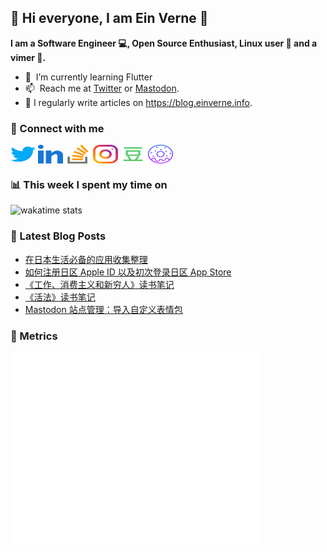 ## 👋 Hi everyone, I am Ein Verne 👋

**I am a Software Engineer 💻, Open Source Enthusiast, Linux user :penguin: and a vimer :man:.**

- 🌱 &nbsp;I’m currently learning Flutter
- 📫 &nbsp;Reach me at [Twitter](https://twitter.com/einverne) or <a rel="me" href="https://m.einverne.info/@einverne">Mastodon</a>.
- 📝 I regularly write articles on <https://blog.einverne.info>.


### 🔗 Connect with me
<a href="https://twitter.com/einverne" target="_blank"><img align="center" src="images/twitter.svg" alt="twitter einverne" height="30" width="40" /></a>
<a href="https://linkedin.com/in/einverne" target="_blank"><img align="center" src="images/linked-in-alt.svg" alt="linkedin einverne" height="30" width="40" /></a>
<a href="https://stackoverflow.com/users/1820217/einverne" target="_blank"><img align="center" src="images/stack-overflow.svg" alt="stackoverflow einverne" height="30" width="40" /></a>
<a href="https://instagram.com/einverne" target="_blank"><img align="center" src="images/instagram.svg" alt="instagram einverne" height="30" width="40" /></a>
<a href="https://www.douban.com/people/einverne" target="_blank"><img align="center" src="images/douban.svg" alt="douban einverne" height="30" width="40" /></a>
<a href="https://homer.einverne.info" target="_blank"><img align="center" src="images/homer.svg" alt="einverne online services" height="30" width="40" /></a>

### 📊 This week I spent my time on

![wakatime stats](https://github-readme-stats.vercel.app/api/wakatime?username=einverne&api_domain=wakapi.einverne.info&hide_title=true&hide_border=true&langs_count=5&bg_color=00000000&text_color=777&layout=compact)

### 📕 Latest Blog Posts
<!-- BLOG-POST-LIST:START -->
- [在日本生活必备的应用收集整理](https://einverne.github.io/post/2022/11/applications-used-daily-in-japan.html)
- [如何注册日区 Apple ID 以及初次登录日区 App Store](https://einverne.github.io/post/2022/11/how-to-registr-japan-app-store.html)
- [《工作、消费主义和新穷人》读书笔记](https://einverne.github.io/post/2022/11/work-consumerism-and-the-new-poor.html)
- [《活法》读书笔记](https://einverne.github.io/post/2022/11/the-meaning-of-life.html)
- [Mastodon 站点管理：导入自定义表情包](https://einverne.github.io/post/2022/11/mastodon-custom-emoji.html)
<!-- BLOG-POST-LIST:END -->

### 👻 Metrics
<img align="left" src="/metrics.base.svg" alt="Metrics" width="400">
